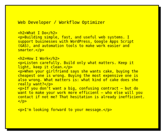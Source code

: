 
 <style>
    html, body {
      margin: 0;
      padding: 0;
      font-family: "Courier New", monospace;
      background: #ffffff;
      color: #000;
      height: 100%;
      display: flex;
      justify-content: center;
      align-items: center;
    }

    .container {
      max-width: 600px;
      padding: 40px;
      border: 2px solid #000;
      background-color: #ffff00;
      box-shadow: 6px 6px 0 #000;
    }

    h1 {
      margin-top: 0;
      font-size: 24px;
      text-transform: uppercase;
    }

    h2 {
      font-size: 18px;
      margin-bottom: 4px;
    }

    p {
      margin: 6px 0 16px;
      line-height: 1.5;
    }

    a {
      color: #000;
      text-decoration: underline;
    }
  </style>
</head>
<body>
  <div class="container">
    <p>Web Developer / Workflow Optimizer</p>

    <h2>What I Do</h2>
    <p>Building simple, fast, and useful web systems. I support businesses with WordPress, Google Apps Script (GAS), and automation tools to make work easier and smarter.</p>

    <h2>How I Work</h2>
    <p>Listen carefully. Build only what matters. Keep it light, keep it clean.</p>
    <p>When your girlfriend says she wants cake, buying the cheapest one is wrong. Buying the most expensive one is also wrong. What matters is: what kind of cake does she really want?</p>
    <p>If you don’t want a big, confusing contract — but do want to make your work more efficient — who else will you contact if not me? That hesitation is already inefficient.</p>

    <p>I'm looking forward to your message.</p>
    
  </div>
  </div>
</body>
</html>
